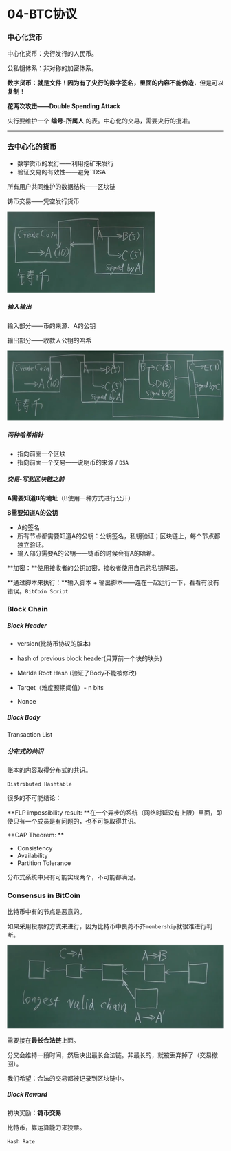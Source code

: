 # 04-BTC协议

### 中心化货币

中心化货币：央行发行的人民币。

公私钥体系：非对称的加密体系。



**数字货币：就是文件！**因为有了央行的数字签名，里面的内容不能**伪造**，但是可以**复制！**

**花两次攻击——Double Spending Attack**



央行要维护一个 **编号-所属人** 的表。中心化的交易，需要央行的批准。

---

### 去中心化的货币

- 数字货币的发行——利用挖矿来发行
- 验证交易的有效性——避免``DSA`

所有用户共同维护的数据结构——区块链

铸币交易——凭空发行货币

![image-20200408174246986](README/image-20200408174246986.png)

##### 输入输出

输入部分——币的来源、A的公钥

输出部分——收款人公钥的哈希

![image-20200408174425789](README/image-20200408174425789.png)

##### 两种哈希指针

- 指向前面一个区块
- 指向前面一个交易——说明币的来源 / `DSA`

##### 交易-写到区块链之前

**A需要知道B的地址**（B使用一种方式进行公开）

**B需要知道A的公钥**

- A的签名
- 所有节点都需要知道A的公钥：公钥签名，私钥验证；区块链上，每个节点都独立验证。
- 输入部分需要A的公钥——铸币的时候会有A的哈希。

**加密：**使用接收者的公钥加密，接收者使用自己的私钥解密。

**通过脚本来执行：**输入脚本 + 输出脚本——连在一起运行一下，看看有没有错误。`BitCoin Script`

### Block Chain

##### Block Header

- version(比特币协议的版本)

- hash of previous block header(只算前一个块的块头)
- Merkle Root Hash (验证了Body不能被修改)
- Target（难度预期阈值）- n bits
- Nonce

##### Block Body

Transaction List

##### 分布式的共识

账本的内容取得分布式的共识。

`Distributed Hashtable`

很多的不可能结论：

**FLP impossibility result: **在一个异步的系统（网络时延没有上限）里面，即使只有一个成员是有问题的，也不可能取得共识。

**CAP Theorem: **

- Consistency
- Availability
- Partition Tolerance

分布式系统中只有可能实现两个，不可能都满足。

### Consensus in BitCoin

比特币中有的节点是恶意的。

如果采用投票的方式来进行，因为比特币中良莠不齐`membership`就很难进行判断。

![image-20200408210428447](README/image-20200408210428447.png)

需要接在**最长合法链**上面。

分叉会维持一段时间，然后决出最长合法链。非最长的，就被丢弃掉了（交易撤回）。

我们希望：合法的交易都被记录到区块链中。

##### Block Reward

初块奖励：**铸币交易**

比特币，靠运算能力来投票。

`Hash Rate`



